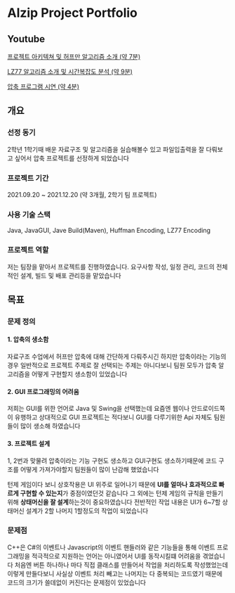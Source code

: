 # Alzip Project Portfolio

## Youtube
[프로젝트 아키텍쳐 및 허프만 알고리즘 소개 (약 7분)](https://www.youtube.com/watch?v=Jz10hZ6JuMo&)

[LZ77 알고리즘 소개 및 시간복잡도 분석 (약 9분)](https://www.youtube.com/watch?v=woR0gj9tdQc)

[압축 프로그램 시연 (약 4분)](https://www.youtube.com/watch?v=XePezKhsy8M)

## 개요

### 선정 동기

2학년 1학기때 배운 자료구조 및 알고리즘을 실습해볼수 있고 파일입출력을 잘 다뤄보고 싶어서 압축 프로젝트를 선정하게 되었습니다

### 프로젝트 기간

2021.09.20 ~ 2021.12.20 (약 3개월, 2학기 팀 프로젝트)

### 사용 기술 스택

Java, JavaGUI, Jave Build(Maven), Huffman Encoding, LZ77 Encoding


### 프로젝트 역할

저는 팀장을 맡아서 프로젝트를 진행하였습니다. 요구사항 작성, 일정 관리, 코드의 전체적인 설계, 빌드 및 배포 관리등을 맡았습니다

## 목표

### 문제 정의

#### 1. 압축의 생소함

자료구조 수업에서 허프만 압축에 대해 간단하게 다뤄주시긴 하지만 압축이라는 기능의 경우 일반적으로 프로젝트 주제로 잘 선택되는 주제는 아니다보니 팀원 모두가 압축 알고리즘을 어떻게 구현할지 생소함이 있었습니다

#### 2. GUI 프로그래밍의 어려움

저희는 GUI를 위한 언어로 Java 및 Swing을 선택했는데 요즘엔 웹이나 안드로이드쪽이 유행하고 상대적으로 GUI 프로젝트는 적다보니 GUI를 다루기위한 Api 자체도 팀원들이 많이 생소해 하였습니다

#### 3. 프로젝트 설계

1, 2번과 맞물려 압축이라는 기능 구현도 생소하고 GUI구현도 생소하기때문에 코드 구조를 어떻게 가져가야할지 팀원들이 많이 난감해 했었습니다 

턴제 게임이다 보니 상호작용은 UI 위주로 일어나기 때문에 **UI를 얼마나 효과적으로 빠르게 구현할 수 있는지**가 중점이였던것 같습니다 그 외에는 턴제 게임의 규칙을 만들기 위해 **상태머신을
잘 설계**하는것이 중요하였습니다 전반적인 작업 내용은 UI가 6~7할 상태머신 설계가 2할 나머지 1할정도의 작업이 되었습니다

### 문제점

C++은 C#의 이벤트나 Javascript의 이벤트 핸들러와 같은 기능들을 통해 이벤트 프로그래밍을 적극적으로 지원하는 언어는 아니였어서 UI를 동작시킬떄 어려움을 겪었습니다 처음엔 버튼 하나하나
마다 직접 클래스를 만들어서 작업을 처리하도록 작성했었는데 이렇게 만들다보니 사실상 이벤트 처리 빼고는 나머지는 다 중복되는 코드였기 때문에 코드의 크기가 쓸데없이 커진다는 문제점이
있었습니다



